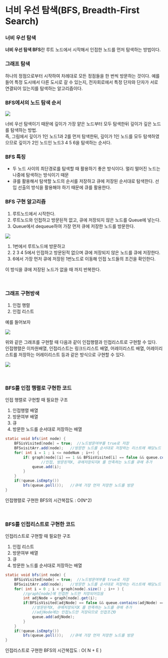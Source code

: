 # 너비 우선 탐색(BFS, Breadth-First Search)


### 너비 우선 탐색 

**너비 우선 탐색 BFS**란 루트 노드에서 시작해서 인접한 노드를 먼저 탐색하는 방법이다.

### 그래프 탐색
하나의 정점으로부터 시작하여 차례대로 모든 정점들을 한 번씩 방문하는 것이다. 예를 들어 특정 도시에서 다른 도시로 갈 수 있는지, 전자회로에서 특정 단자와 단자가 서로 연결되어 있는지를 탐색하는 알고리즘이다.

### BFS에서의 노드 탐색 순서

![](./image/bfsexam.png)

너비 우선 탐색이기 때문에 깊이가 가장 얕은 노드부터 모두 탐색한뒤 깊이가 깊은 노드를 탐색하는 방법.  
즉, 그림에서 깊이가 1인 노드1과 2를 먼저 탐색한뒤, 깊이가 1인 노드를 모두 탐색하였으므로 깊이가 2인  노드인 노드3 4 5 6을 탐색하는 순서다.


### BFS 특징
- 두 노드 사이의 최단경로를 탐색할 때 활용하기 좋은 방식이다. 멀리 떨어진 노드는 나중에 탐색하는 방식이기 때문
- 큐를 활용해서 탐색할 노드의 순서를 저장하고 큐에 저장된 순서대로 탐색한다. 선입 선출의 방식을 활용해야 하기 때문에 큐를 활용한다.

### BFS 구현 알고리즘

1. 루트노드에서 시작한다.
2. 루트노드와 인접하고 방문된적 없고, 큐에 저장되지 않은 노드를 Queue에 넣는다.
3. Queue에서 dequeue하여 가장 먼저 큐에 저장한 노드를 방문한다.

![](./image/bfsal.png)

1. 1번에서 루트노드에 방문하고
2. 2 3 4 5에서 인접하고 방문된적 없으며 큐에 저장되지 않은 노드를 큐에 저장한다.
3. 6에서 가장 먼저 큐에 저장된 1번노드로 이동해 인접 노드들의 조건을 확인한다.

이 방식을 큐에 저장된 노드가 없을 때 까지 반복한다.

<br>

### 그래프 구현방색
1. 인접 행렬
2. 인접 리스트

예를 들어보자

![](./image/bfs2.png)

위와 같은 그래프를 구현할 때 다음과 같이 인접행렬과 인접리스트로 구현할 수 있다.  
인접행렬은 이차원배열, 인접리스트는 링크드리스트 배열, 어레이리스트 배열, 어레이리스트를 저장하는 어레이리스트 등과 같은 방식으로 구현할 수 있다.

![](./image/bfsimpl.png)

<br>

### BFS를 인접 행렬로 구현한 코드

인접 행렬로 구현할 때 필요한 구조
1. 인접행렬 배열
2. 방문여부 배열
3. 큐
4. 방문한 노드를 순서대로 저장하는 배열

```java
static void bfs(int node) {
	BFSisVisited[node] = true;  //노드방문여부를 true로 저장
	BFSvisitArr.add(node);   //방문한 노드를 순서대로 저장하는 리스트에 해당노드 추가
	for( int i = 1 ; i <= nodeNum ; i++) {
		if( graph[node][i] == 1 && BFSisVisited[i] == false && queue.contains(i)==false) {
           		//인접, 방문된적X, 큐에저장되지X 를 만족하는 노드를 큐에 추가
			queue.add(i);
		}
	}	
	if(!queue.isEmpty())
		bfs(queue.poll());   //큐에 가장 먼저 저장한 노드를 방문
}
```
인접행렬로 구현한 BFS의 시간복잡도 : O(N^2)

<br>

### BFS를 인접리스트로 구현한 코드

인접리스트로 구현할 때 필요한 구조

1. 인접 리스트
2. 방문여부 배열
3. 큐
4. 방문한 노드를 순서대로 저장하는 배열

```java
static void bfs(int node) {
	BFSisVisited[node] = true;  //노드방문여부를 true로 저장
	BFSvisitArr.add(node);   //방문한 노드를 순서대로 저장하는 리스트에 해당노드 추가
	for( int i = 0 ; i < graph[node].size() ; i++ ) {   
		//graph[node]에 인접한 노드만 저장되어있음
		int adjNode = graph[node].get(i);   
		if(BFSisVisited[adjNode] == false && queue.contains(adjNode) == false) {
			//방문된적X, 큐에저장되지X 를 만족하는 노드를 큐에 추가
			//adjNode에는 인접노드만 저장되므로 인접조건O
			queue.add(adjNode);
		}				
	}		
	if(!queue.isEmpty())
		bfs(queue.poll());   //큐에 가장 먼저 저장한 노드를 방문
}
```

인접리스트로 구현한 BFS의 시간복잡도 : O( N + E )